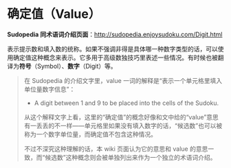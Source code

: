 # 确定值（Value）

**Sudopedia 同术语词介绍页面**：http://sudopedia.enjoysudoku.com/Digit.html

表示提示数和填入数的统称。如果不强调非得是具体哪一种数字类型的话，可以使用确定值这种概念来表示。它多用于高级数独技巧里表述一些情况。有时候也被翻译为**符号**（Symbol）、**数字**（Digit）等。

> 在 Sudopedia 的介绍文字里，value 一词的解释是“表示一个单元格里填入单位量数字信息”：
>
> * A digit between 1 and 9 to be placed into the cells of the Sudoku.
> 
> 从这个解释文字上看，这里的“确定值”的概念好像和文中给的“value”意思有一丢丢的不一样——单元格里如果没有填入数字的话，“候选数”也可以被称为一个数字单位量，而确定值不包含这种情况。
>
> 不过不深究这种理解的话，本 wiki 页面认为它的意思和 value 的意思一致，而“候选数”这种概念则会被单独列出来作为一个独立的术语词介绍。
